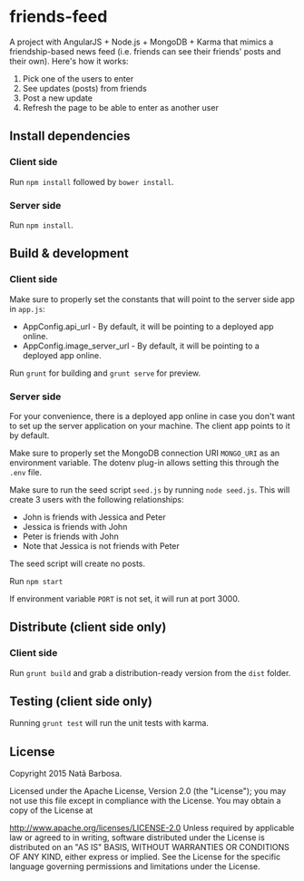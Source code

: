 # friends-feed

A project with AngularJS + Node.js + MongoDB + Karma that mimics a friendship-based news feed (i.e. friends can see their friends' posts and their own). Here's how it works:

1. Pick one of the users to enter
1. See updates (posts) from friends
1. Post a new update
1. Refresh the page to be able to enter as another user

## Install dependencies

### Client side

Run `npm install` followed by `bower install`.

### Server side

Run `npm install`.

## Build & development

### Client side

Make sure to properly set the constants that will point to the server side app in `app.js`:

* AppConfig.api_url - By default, it will be pointing to a deployed app online.
* AppConfig.image_server_url - By default, it will be pointing to a deployed app online.

Run `grunt` for building and `grunt serve` for preview.

### Server side

For your convenience, there is a deployed app online in case you don't want to set up the server application on your machine. The client app points to it by default.

Make sure to properly set the MongoDB connection URI `MONGO_URI` as an environment variable. The dotenv plug-in allows setting this through the `.env` file.

Make sure to run the seed script `seed.js` by running `node seed.js`. This will create 3 users with the following relationships:

* John is friends with Jessica and Peter
* Jessica is friends with John
* Peter is friends with John
* Note that Jessica is not friends with Peter

The seed script will create no posts.

Run `npm start`

If environment variable `PORT` is not set, it will run at port 3000.

## Distribute (client side only)

### Client side

Run `grunt build` and grab a distribution-ready version from the `dist` folder.

## Testing (client side only)

Running `grunt test` will run the unit tests with karma.

## License
Copyright 2015 Natã Barbosa.

Licensed under the Apache License, Version 2.0 (the "License"); you may not use this file except in compliance with the License. You may obtain a copy of the License at

http://www.apache.org/licenses/LICENSE-2.0
Unless required by applicable law or agreed to in writing, software distributed under the License is distributed on an "AS IS" BASIS, WITHOUT WARRANTIES OR CONDITIONS OF ANY KIND, either express or implied. See the License for the specific language governing permissions and limitations under the License.